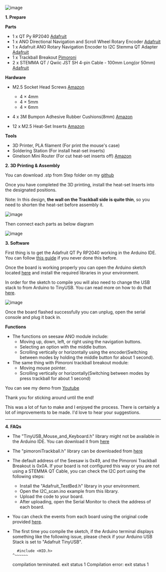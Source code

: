 ![image](https://github.com/user-attachments/assets/8701ac4c-9f6e-4676-9a31-b751b3f61b18)


**1. Prepare**

**Parts**
- 1 x QT Py RP2040 [Adafruit](https://www.adafruit.com/product/4900)
- 1 x ANO Directional Navigation and Scroll Wheel Rotary Encoder [Adafruit](https://www.adafruit.com/product/5001)
- 1 x Adafruit ANO Rotary Navigation Encoder to I2C Stemma QT Adapter [Adafruit](https://www.adafruit.com/product/5740)
- 1 x Trackball Breakout [Pimoroni](https://shop.pimoroni.com/products/trackball-breakout?variant=27672765038675)
- 2 x STEMMA QT / Qwiic JST SH 4-pin Cable - 100mm Long(or 50mm) [Adafruit](https://www.adafruit.com/product/4210)

**Hardware**
- M2.5 Socket Head Screws [Amazon](https://geni.us/S0KvnqZ)
     - 4 × 4mm
     - 4 × 5mm
     - 4 × 6mm

- 4 x 3M Bumpon Adhesive Rubber Cushions(8mm) [Amazon](https://www.amazon.co.jp/-/en/3M-Bumpon-Adhesive-Rubber-Cushions/dp/B00V5MQQIC/ref=sr_1_fkmr3_1?__mk_ja_JP=%E3%82%AB%E3%82%BF%E3%82%AB%E3%83%8A&crid=2QPRDAYAROAZ5&dib=eyJ2IjoiMSJ9.S3UGVLDoXMhmR3fm_h7kod5ZnHVsgZax7sXsWRPMaz19MzYfJKzJ0AzzPFWR_F7116YVshoMFda7HQPpi1X5_1HfbOeF3YuS8I8OC-xERzyu63efnA9qKrhQjOUah-0k.W2v3crykf5a5g-5oHiKS4X7neL4kGQ5ZKhzLRTb2-gY&dib_tag=se&keywords=mini%2Btype%2Bcushion%2Brubber&qid=1734697173&sprefix=mini%2Btype%2Bcushion%2Brubber%2Caps%2C230&sr=8-1-fkmr3&th=1)
- 12 x M2.5 Heat-Set Inserts [Amazon](https://www.amazon.co.jp/-/en/uxcell-M2-5x3mm-Printing-Threaded-Embedded/dp/B0CTTCW2LJ/ref=sr_1_3?crid=WL63MQ9F6896&dib=eyJ2IjoiMSJ9.yIRjErq9LKG6445j7WOAZU2Wd2hwkZ3V7JvBc-SvDHP8rjFx2BVmzGS5tQm2KH69X1QRbLpA7BRu-tWf4kgSlwM0WYFxpn11b0IzlVRiIIM1Eg4-O7IhZSmY_rzED5wpW67EHBS-X0EyyXr7UJClAzB-S--3gq_GSp1GclQgH7rgWNSULpWm2jlnVLQMm5n8MmUQfi6YV-LxNF2SfmNtD7gEC19I4r3d82Os342kyLkI6UvWk65Hm36_GBRw_gM5sZsr52LyjQdNCUN1KHxrxVnwBEc_l76kTMJxofc8ZHZOgHuAfDql1ylqaa6oPVEgUw2g5ko3EDBk0fXBfy0Iz6q7U2CYzmv28SCHAjWn1FIfEER5TW2HzxN1vgkaPYFmwBf6pqnb_m7cgz3ChTVZskNeR4npcp1lPEL-xxR7if-I-UI8rfy5xYsXDqcIopFq.kJMWToPjywflplyHwV6ASU2FZT8cKqEVf5FhLAfx9lk&dib_tag=se&keywords=heat+m2.5&qid=1734698362&sprefix=heat+m2.5%2Caps%2C311&sr=8-3)

**Tools**
- 3D Printer, PLA filament (For print the mouse's case)
- Soldering Station (For install heat-set inserts)
- Ginelson Mini Router (For cut heat-set inserts off) [Amazon](https://www.amazon.co.jp/Ginelson-Shifting-Rechargeable-Lightweight-Polishing/dp/B08FC9762H/ref=sr_1_1_sspa?crid=17F7X4LP9QO91&dib=eyJ2IjoiMSJ9.P5g0SVMCjUbQgdIDasTuWbOdcyvVcRopgU-jTdbBkOAxRY-FqnmSFfMdAuydM913gTgobaYLZ8QCrhro3fSM6Q.Q1e9ozeo3L1gy3jksuLM5ULijbE39Xr0I-uojx3EWME&dib_tag=se&keywords=ginelson&qid=1734702661&sprefix=ginel%2Caps%2C252&sr=8-1-spons&sp_csd=d2lkZ2V0TmFtZT1zcF9hdGY&th=1)


**2. 3D Printing & Assembly**

You can download .stp from Step folder on my [github](https://github.com/khoifrvn/Left-hand-trackball-with-Adafruit-ANO-Encoder/tree/main/Step)

Once you have completed the 3D printing, install the heat-set Inserts into the designated positions.

Note: In this design, **the wall on the Trackball side is quite thin**, so you need to shorten the heat-set before assembly it.

![image](https://github.com/user-attachments/assets/818af5db-e2fd-4de1-bcf3-99919578f686)

Then connect each parts as below diagram

![image](https://github.com/user-attachments/assets/1d8c63ba-37ec-4c2d-b0c9-9437591aba2d)


**3. Software**

First thing is to get the Adafruit QT Py RP2040 working in the Arduino IDE. You can follow [this guide](https://learn.adafruit.com/adafruit-qt-py-2040/arduino-ide-setup) if you never done this before.

Once the board is working properly you can open the Arduino sketch located [here](https://github.com/khoifrvn/Left-hand-trackball-with-Adafruit-ANO-Encoder/blob/main/Code/main.ino) and install the required libraries in your environment.

In order for the sketch to compile you will also need to change the USB stack to from Arduino to TinyUSB. You can read more on how to do that [here](https://learn.adafruit.com/mouse-and-keyboard-control-using-tinyusb-and-ble/tinyusb-mouse-and-keyboard-usage).

![image](https://github.com/user-attachments/assets/5c788811-429b-4404-9dfb-4354d00c79d5)

Once the board flashed successfully you can unplug, open the serial console and plug it back in.

**Functions**
- The functions on seesaw ANO module include:
     - Moving up, down, left, or right using the navigation buttons.
     - Selecting an option with the middle button.
     - Scrolling vertically or horizontally using the encoder(Switching between modes by holding the middle button for about 1 second).
- The same thing with Pimoroni trackball breakout module:
     - Moving mouse pointer.
     - Scrolling vertically or horizontally(Switching between modes by press trackball for about 1 second)

You can see my demo from [Youtube](https://youtu.be/a_s_giNTfWA)


Thank you for sticking around until the end!

This was a lot of fun to make and I enjoyed the process. There is certainly a lot of improvements to be made. I'd love to hear your suggestions.


*************************************************************************************************************************************

**4. FAQs**
- The "TinyUSB_Mouse_and_Keyboard.h" library might not be available in the Arduino IDE. You can download it from [here](https://learn.adafruit.com/mouse-and-keyboard-control-using-tinyusb-and-ble/installing-the-libraries)
- The "pimoroniTrackball.h" library can be downloaded from [here](https://github.com/ncmreynolds/pimoroniTrackball)
- The default address of the Seesaw is 0x49, and the Pimoroni Trackball Breakout is 0x0A.
If your board is not configured this way or you are not using a STEMMA QT Cable, you can check the I2C port using the following steps:
     - Install the "Adafruit_TestBed.h" library in your environment.
     - Open the I2C_scan.ino example from this library.
     - Upload the code to your board.
     - After uploading, open the Serial Monitor to check the address of each board.

- You can check the events from each board using the original code provided [here](https://github.com/khoifrvn/Left-hand-trackball-with-Adafruit-ANO-Encoder/blob/main/Code/HwTest.ino).
- The first time you compile the sketch, if the Arduino terminal displays something like the following issue, please check if your Arduino USB Stack is set to "Adafruit TinyUSB".

        #include <HID.h>
      ^~~~~~~
     compilation terminated.
     exit status 1
     Compilation error: exit status 1
  
